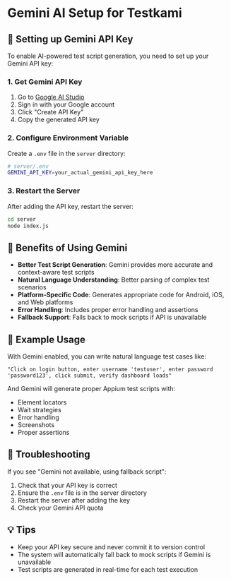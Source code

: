 # Gemini AI Setup for Testkami

## 🔑 Setting up Gemini API Key

To enable AI-powered test script generation, you need to set up your Gemini API key:

### 1. Get Gemini API Key
1. Go to [Google AI Studio](https://makersuite.google.com/app/apikey)
2. Sign in with your Google account
3. Click "Create API Key"
4. Copy the generated API key

### 2. Configure Environment Variable

Create a `.env` file in the `server` directory:

```bash
# server/.env
GEMINI_API_KEY=your_actual_gemini_api_key_here
```

### 3. Restart the Server

After adding the API key, restart the server:

```bash
cd server
node index.js
```

## 🚀 Benefits of Using Gemini

- **Better Test Script Generation**: Gemini provides more accurate and context-aware test scripts
- **Natural Language Understanding**: Better parsing of complex test scenarios
- **Platform-Specific Code**: Generates appropriate code for Android, iOS, and Web platforms
- **Error Handling**: Includes proper error handling and assertions
- **Fallback Support**: Falls back to mock scripts if API is unavailable

## 📝 Example Usage

With Gemini enabled, you can write natural language test cases like:

```
"Click on login button, enter username 'testuser', enter password 'password123', click submit, verify dashboard loads"
```

And Gemini will generate proper Appium test scripts with:
- Element locators
- Wait strategies
- Error handling
- Screenshots
- Proper assertions

## 🔧 Troubleshooting

If you see "Gemini not available, using fallback script":
1. Check that your API key is correct
2. Ensure the `.env` file is in the server directory
3. Restart the server after adding the key
4. Check your Gemini API quota

## 💡 Tips

- Keep your API key secure and never commit it to version control
- The system will automatically fall back to mock scripts if Gemini is unavailable
- Test scripts are generated in real-time for each test execution
